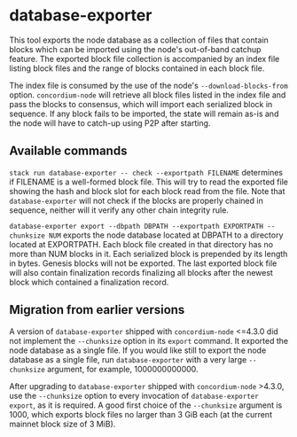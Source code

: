 # database-exporter

This tool exports the node database as a collection of files that contain blocks which can be
imported using the node's out-of-band catchup feature. The exported block file collection is
accompanied by an index file listing block files and the range of blocks contained in each block
file.

The index file is consumed by the use of the node's `--download-blocks-from`
option. `concordium-node` will retrieve all block files listed in the index file and pass the blocks
to consensus, which will import each serialized block in sequence. If any block fails to be
imported, the state will remain as-is and the node will have to catch-up using P2P after starting.

## Available commands

`stack run database-exporter -- check --exportpath FILENAME` determines if FILENAME is a well-formed
	block file. This will try to read the exported file showing the hash and block slot for each
	block read from the file. Note that `database-exporter` will not check if the blocks are
	properly chained in sequence, neither will it verify any other chain integrity rule.


`database-exporter export --dbpath DBPATH --exportpath EXPORTPATH --chunksize NUM` exports the node
	database located at DBPATH to a directory located at EXPORTPATH. Each block file created in that
	directory has no more than NUM blocks in it. Each serialized block is prepended by its length in
	bytes. Genesis blocks will not be exported. The last exported block file will also contain
	finalization records finalizing all blocks after the newest block which contained a finalization
	record.

## Migration from earlier versions

A version of `database-exporter` shipped with `concordium-node` <=4.3.0 did not implement the
`--chunksize` option in its `export` command. It exported the node database as a single file. If you
would like still to export the node database as a single file, run `database-exporter` with a very
large `--chunksize` argument, for example, 1000000000000.

After upgrading to `database-exporter` shipped with `concordium-node` >4.3.0, use the `--chunksize`
option to every invocation of `database-exporter export`, as it is required. A good first choice of
the `--chunksize` argument is 1000, which exports block files no larger than 3 GiB each (at the
current mainnet block size of 3 MiB).

